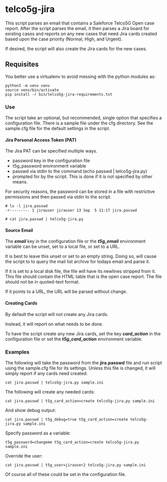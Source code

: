 
# telco5g-jira

This script parses an email that contains a Saleforce Telco5G Open case report.
After the script parses the email, it then parses a Jira board for existing
cases and reports on any new cases that need Jira cards created based upon the
case priority (Normal, High, and Urgent).

If desired, the script will also create the Jira cards for the new cases.

## Requisites

You better use a virtualenv to avoid messing with the python modules as:

    python3 -m venv venv
    source venv/bin/activate
    pip install -r bin/telco5g-jira-requirements.txt

### Use

The script take an optional, but recommended, single option that specifies a
configuration file. There is a sample file under the cfg directory.
See the sample.cfg file for the default settings in the script.

#### Jira Personal Access Token (PAT)

The Jira PAT can be specified multiple ways.

- password key in the configuration file
- t5g_password environment variable
- passwd via stdin to the command (echo passwd | telco5g-jira.py)
- prompted for by the script. This is done if it is not specified by other means.

For security reasons, the password can be stored in a file with restrictive
permissions and then passed via stdin to the script.

    # ls -l jira.passwd
    -r--------. 1 jirauser jirauser 13 Sep  5 11:17 jira.passwd

    # cat jira.passwd | telco5g-jira.py

#### Source Email

The ***email*** key in the configuration file or the ***t5g_email*** environment
variable can be unset, set to a local file, or set to a URL.

It is best to leave this unset or set to an empty string.
Doing so, will cause the script to to query the mail list archive for todays
email and parse it.

If it is set to a local disk file, the file will have its newlines stripped from
it. This file should contain the HTML table that is the open case report. The
file should not be in quoted-text format.

If it points to a URL, the URL will be parsed without change.

#### Creating Cards

By default the script will not create any Jira cards.

Instead, it will report on what needs to be done.

To have the script create any new Jira cards, set the key ***card_action*** in
the configuration file or set the ***t5g_card_action*** environment variable.

### Examples

The following will take the password from the **jira.passwd** file and run
script using the sample.cfg file for its settings. Unless this file is changed,
it will simply report if any cards need created:

    cat jira.passwd | telco5g-jira.py sample.ini

The following will create any needed cards:

    cat jira.passwd | t5g_card_action=create telco5g-jira.py sample.ini

And show debug output:

    cat jira.passwd | t5g_debug=true t5g_card_action=create telco5g-jira.py sample.ini

Specify password as a variable:

    t5g_password=changeme t5g_card_action=create telco5g-jira.py sample.ini

Override the user:

    cat jira.passwd | t5g_user=jirauser2 telco5g-jira.py sample.ini

Of course all of these could be set in the configuration file.

